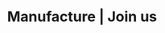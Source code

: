 ---
title: "Manufacture | Join us"
image: "images/join-us.png"
draft: false

############################# Why ############################
why:
  enable: true
  title: "_Want to share your passion and have more impact?"

  label: "**Why join us?**"
  content:
    - item: "Today, there are still taboos around agile transformations. In theory, many customers have gone there. In fact, all the boxes are not checked."
    - item: "We are committed to raising the level of IT and helping companies increase their capacity for impact through their products."
    - item: "Figuring out how to master technique and transmission are our fundamentals."
    - item: "Democratizing the role of technical coach is one of the means."


############################# Become a coach ############################
become_a_coach:
  enable: true

  label: "**Become a technical coach at Manufacture:**"
  details:
    - item: "It is to participate in **democratizing** this role,"
    - item: "It is to help to drive in depth the transformation towards the **efficiency** of our customers,"
    - item: "It is to give back **passion** to developers,"
    - item: "It is to help to have a **impact** in the world."


############################# We are hiring ############################
we_are_hiring:
  enable: true

  label: "**Manufacture is recruiting technical coaches, whether you already are or want to become one!**"
  content:
    - item: "If you are already a technical coach?"
    - item: "If you are a senior developer and thirsty to pass on your passion for good development practices and quality?"

  proposal: "**Let's talk about your vision of technical coaching!**"

  button:
    enable: true
    label: "See the job description"
    link: "#"

############################# Characteristics ############################
characteristics:
  enable: true

  label: "**What characterizes us:**"
  details:
    - item: "An attractive remuneration grid that enhances your experience"
    - item: "A clear and defined career path for all employees"
    - item: "Remote work privileged and facilitated to contribute to the well-being of employees"
    - item: "A redistribution of part of the company's profits to employees"
    - item: "A 1 / 5th out of mission to allow employees to learn new techniques and participate in the development of the company"
    - item: "The possibility of intervening 1 to 2 days per month in a startup in Co-CTO mode"


############################# Form ############################
form:
  enable: true
  image: "images/join-us.png"

  label: "**Are you interested in the job of technical coach?**"
  message: "Tell us about your desire to join Manufacture"
  content: "Let's talk together!"
  redirect_to: "join-us"

  sent_messages:
    - item: "Thank you for your message!"
    - item: "We will get back to you very soon."
---